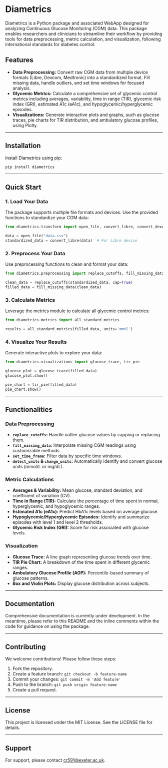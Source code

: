 # Diametrics

Diametrics is a Python package and associated WebApp designed for analyzing Continuous Glucose Monitoring (CGM) data. This package enables researchers and clinicians to streamline their workflow by providing tools for data preprocessing, metric calculation, and visualization, following international standards for diabetes control.

## Features
- **Data Preprocessing:** Convert raw CGM data from multiple device formats (Libre, Dexcom, Medtronic) into a standardized format. Fill missing data, handle outliers, and set time windows for focused analysis.
- **Glycemic Metrics:** Calculate a comprehensive set of glycemic control metrics including averages, variability, time in range (TIR), glycemic risk index (GRI), estimated A1c (eA1c), and hypoglycemic/hyperglycemic episodes.
- **Visualizations:** Generate interactive plots and graphs, such as glucose traces, pie charts for TIR distribution, and ambulatory glucose profiles, using Plotly.

---

## Installation

Install Diametrics using pip:
```bash
pip install diametrics
```

---

## Quick Start

### 1. Load Your Data
The package supports multiple file formats and devices. Use the provided functions to standardize your CGM data:
```python
from diametrics.transform import open_file, convert_libre, convert_dexcom, convert_medtronic

data = open_file("data.csv")
standardized_data = convert_libre(data)  # For Libre device
```

### 2. Preprocess Your Data
Use preprocessing functions to clean and format your data:
```python
from diametrics.preprocessing import replace_cutoffs, fill_missing_data

clean_data = replace_cutoffs(standardized_data, cap=True)
filled_data = fill_missing_data(clean_data)
```

### 3. Calculate Metrics
Leverage the metrics module to calculate all glycemic control metrics:
```python
from diametrics.metrics import all_standard_metrics

results = all_standard_metrics(filled_data, units='mmol')
```

### 4. Visualize Your Results
Generate interactive plots to explore your data:
```python
from diametrics.visualizations import glucose_trace, tir_pie

glucose_plot = glucose_trace(filled_data)
glucose_plot.show()

pie_chart = tir_pie(filled_data)
pie_chart.show()
```

---

## Functionalities

### Data Preprocessing
- **`replace_cutoffs`:** Handle outlier glucose values by capping or replacing them.
- **`fill_missing_data`:** Interpolate missing CGM readings using customizable methods.
- **`set_time_frame`:** Filter data by specific time windows.
- **`detect_units` & `change_units`:** Automatically identify and convert glucose units (mmol/L or mg/dL).

### Metric Calculations
- **Averages & Variability:** Mean glucose, standard deviation, and coefficient of variation (CV).
- **Time in Range (TIR):** Calculate the percentage of time spent in normal, hyperglycemic, and hypoglycemic ranges.
- **Estimated A1c (eA1c):** Predict HbA1c levels based on average glucose.
- **Hypoglycemic/Hyperglycemic Episodes:** Identify and summarize episodes with level 1 and level 2 thresholds.
- **Glycemic Risk Index (GRI):** Score for risk associated with glucose levels.

### Visualization
- **Glucose Trace:** A line graph representing glucose trends over time.
- **TIR Pie Chart:** A breakdown of the time spent in different glycemic ranges.
- **Ambulatory Glucose Profile (AGP):** Percentile-based summary of glucose patterns.
- **Box and Violin Plots:** Display glucose distribution across subjects.

---

## Documentation
Comprehensive documentation is currently under development. In the meantime, please refer to this README and the inline comments within the code for guidance on using the package.

---

## Contributing
We welcome contributions! Please follow these steps:
1. Fork the repository.
2. Create a feature branch: `git checkout -b feature-name`
3. Commit your changes: `git commit -m 'Add feature'`
4. Push to the branch: `git push origin feature-name`
5. Create a pull request.

---

## License
This project is licensed under the MIT License. See the LICENSE file for details.

---

## Support
For support, please contact [cr591@exeter.ac.uk](mailto:cr591@exeter.ac.uk).

